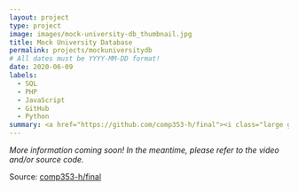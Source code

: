 ```yaml
---
layout: project
type: project
image: images/mock-university-db_thumbnail.jpg
title: Mock University Database
permalink: projects/mockuniversitydb
# All dates must be YYYY-MM-DD format!
date: 2020-06-09
labels:
  - SQL
  - PHP
  - JavaScript
  - GitHub
  - Python
summary: <a href="https://github.com/comp353-h/final"><i class="large github icon"></i></a>A mock university database using SQL with tables getting populated in part with Python scripting. A front-end driven by PHP and JavaScript allows the user to enter queries and generate tables in a browser. 
---
```

*More information coming soon! In the meantime, please refer to the video and/or source code.*  

Source: <a href="https://github.com/comp353-h/final"><i class="large github icon"></i>comp353-h/final</a>